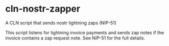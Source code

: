
# cln-nostr-zapper

A CLN script that sends nostr lightning zaps (NIP-51)

This script listens for lightning invoice payments and sends zap notes if the invoice contains a zap request note. See NIP-51 for the full details.
